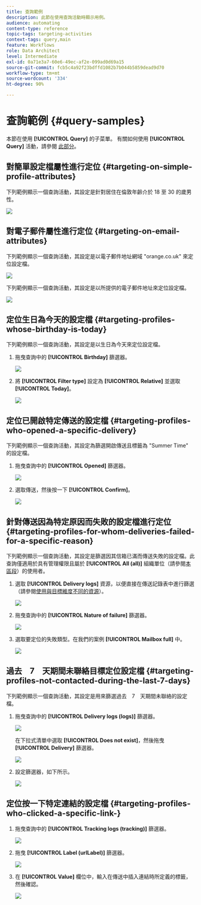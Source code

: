 ```yaml
---
title: 查詢範例
description: 此節在使用查詢活動時顯示用例。
audience: automating
content-type: reference
topic-tags: targeting-activities
context-tags: query,main
feature: Workflows
role: Data Architect
level: Intermediate
exl-id: 0a71e3a7-60e6-49ec-af2e-099ad0d69a15
source-git-commit: fcb5c4a92f23bdffd1082b7b044b5859dead9d70
workflow-type: tm+mt
source-wordcount: '334'
ht-degree: 90%

---
```


# 查詢範例 {#query-samples}

本節在使用 **[!UICONTROL Query]** 的子菜單。 有關如何使用 **[!UICONTROL Query]** 活動，請參閱 [此部分](../../automating/using/query.md)。

## 對簡單設定檔屬性進行定位 {#targeting-on-simple-profile-attributes}

下列範例顯示一個查詢活動，其設定是針對居住在倫敦年齡介於 18 至 30 的歲男性。

![](assets/query_sample_1.png)

## 對電子郵件屬性進行定位 {#targeting-on-email-attributes}

下列範例顯示一個查詢活動，其設定是以電子郵件地址網域 &quot;orange.co.uk&quot; 來定位設定檔。

![](assets/query_sample_emaildomain.png)

下列範例顯示一個查詢活動，其設定是以所提供的電子郵件地址來定位設定檔。

![](assets/query_sample_emailnotempty.png)

## 定位生日為今天的設定檔 {#targeting-profiles-whose-birthday-is-today}

下列範例顯示一個查詢活動，其設定是以生日為今天來定位設定檔。

1. 拖曳查詢中的 **[!UICONTROL Birthday]** 篩選器。

   ![](assets/query_sample_birthday.png)

1. 將 **[!UICONTROL Filter type]** 設定為 **[!UICONTROL Relative]** 並選取 **[!UICONTROL Today]**。

   ![](assets/query_sample_birthday2.png)

## 定位已開啟特定傳送的設定檔 {#targeting-profiles-who-opened-a-specific-delivery}

下列範例顯示一個查詢活動，其設定為篩選開啟傳送且標籤為 &quot;Summer Time&quot; 的設定檔。

1. 拖曳查詢中的 **[!UICONTROL Opened]** 篩選器。

   ![](assets/query_sample_opened.png)

1. 選取傳送，然後按一下 **[!UICONTROL Confirm]**。

   ![](assets/query_sample_opened2.png)

## 針對傳送因為特定原因而失敗的設定檔進行定位 {#targeting-profiles-for-whom-deliveries-failed-for-a-specific-reason}

下列範例顯示一個查詢活動，其設定是篩選因其信箱已滿而傳送失敗的設定檔。此查詢僅適用於具有管理權限且屬於 **[!UICONTROL All (all)]** 組織單位（請參閱[本區段](../../administration/using/organizational-units.md)）的使用者。

1. 選取 **[!UICONTROL Delivery logs]** 資源，以便直接在傳送記錄表中進行篩選（請參閱[使用與目標維度不同的資源](../../automating/using/using-resources-different-from-targeting-dimensions.md)）。

   ![](assets/query_sample_failure1.png)

1. 拖曳查詢中的 **[!UICONTROL Nature of failure]** 篩選器。

   ![](assets/query_sample_failure2.png)

1. 選取要定位的失敗類型。在我們的案例 **[!UICONTROL Mailbox full]** 中。

   ![](assets/query_sample_failure3.png)

## 過去　7　天期間未聯絡目標定位設定檔 {#targeting-profiles-not-contacted-during-the-last-7-days}

下列範例顯示一個查詢活動，其設定是用來篩選過去　7　天期間未聯絡的設定檔。

1. 拖曳查詢中的 **[!UICONTROL Delivery logs (logs)]** 篩選器。

   ![](assets/query_sample_7days.png)

   在下拉式清單中選取 **[!UICONTROL Does not exist]**，然後拖曳 **[!UICONTROL Delivery]** 篩選器。

   ![](assets/query_sample_7days1.png)

1. 設定篩選器，如下所示。

   ![](assets/query_sample_7days2.png)

## 定位按一下特定連結的設定檔 {#targeting-profiles-who-clicked-a-specific-link-}

1. 拖曳查詢中的 **[!UICONTROL Tracking logs (tracking)]** 篩選器。

   ![](assets/query_sample_trackinglogs.png)

1. 拖曳 **[!UICONTROL Label (urlLabel)]** 篩選器。

   ![](assets/query_sample_trackinglogs2.png)

1. 在 **[!UICONTROL Value]** 欄位中，輸入在傳送中插入連結時所定義的標籤，然後確認。

   ![](assets/query_sample_trackinglogs3.png)
